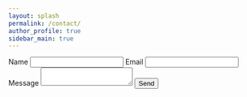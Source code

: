 ```yaml
---
layout: splash
permalink: /contact/
author_profile: true
sidebar_main: true
---
```


<!DOCTYPE html>
<html>
<head>
    <title>Contact Form</title>
    <script type="text/javascript" src="https://cdn.jsdelivr.net/npm/@emailjs/browser@3/dist/email.min.js"></script>
    <script type="text/javascript">
        (function() {
            // https://dashboard.emailjs.com/admin/account
            emailjs.init('6NrA1NVH-yQj6Nas4');
        })();
    </script>
    <script type="text/javascript">
        window.onload = function() {
            document.getElementById('contact-form').addEventListener('submit', function(event) {
                event.preventDefault();
                // generate a five digit number for the contact_number variable
                this.contact_number.value = Math.random() * 100000 | 0;
                // these IDs from the previous steps
                emailjs.sendForm('service_ybo0xbb', 'template_fz0bb1f', this)
                    .then(function() {
                        console.log('SUCCESS!');
                    }, function(error) {
                        console.log('FAILED...', error);
                    });
            });
        }
    </script>
</head>
<body>
    <form id="contact-form">
        <input type="hidden" name="contact_number">
        <label>Name</label>
        <input type="text" name="user_name">
        <label>Email</label>
        <input type="email" name="user_email">
        <label>Message</label>
        <textarea name="message"></textarea>
        <input type="submit" value="Send">
    </form>
</body>
</html>



<!-- #### Contact easily through below!
Everything is welcome :)
<br>
<input type="text" name="name" placeholder="Enter your name" style="width:100%">
<br>
<input type="text" name="email" placeholder="Enter your email address" style="width:100%">
<br>
<input type="text" name="phone" placeholder="Enter your phone number" style="width:100%">
<br>

<textarea name="message" rows="5" placeholder="Enter the contents" style="width:100%"></textarea>
<br>
<input type="button" name="submit" value="Send" style= "color:white; background:rgb(38, 124, 185); border-radius:5px"/>


<script type="text/javascript"
        src="https://cdn.jsdelivr.net/npm/emailjs-com@2/dist/email.min.js">
</script>

<script type="text/javascript">
	import{ init } from 'emailjs-com';
    init("user_6NrA1NVH-yQj6Nas4");
	$(document).ready(function() {
		emailjs.init("user_6NrA1NVH-yQj6Nas4");		

    $('input[name=submit]').click(function(){       	 
          
        var templateParams = {	
             name: $('input[name=name]').val(),
            phone: $('input[name=phone]').val(), 
            email : $('input[name=email]').val(),
            message : $('textarea[name=message]').val()
           				};


​                	
​         emailjs.send('service_ybo0xbb', 'template_fz0bb1f', templateParams)
​         	.then(function(response) {
​         	  console.log('SUCCESS!', response.status, response.text);
​         	}, function(error) {
​         	       console.log('FAILED...', error);
​         	});


​         	       


        });
        
      })();


	</script>
(Last Update: 09/28/2021)
 -->
